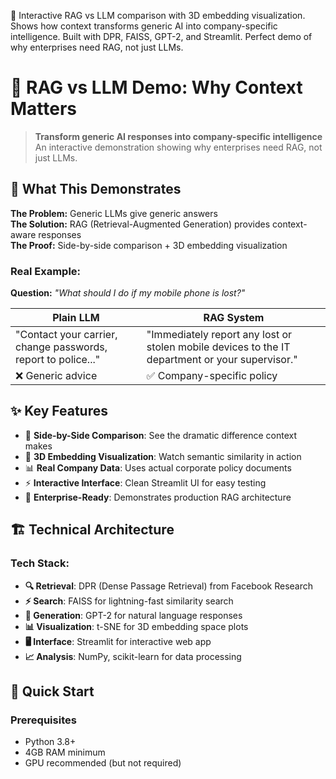 🤖 Interactive RAG vs LLM comparison with 3D embedding visualization. Shows how context transforms generic AI into company-specific intelligence. Built with DPR, FAISS, GPT-2, and Streamlit. Perfect demo of why enterprises need RAG, not just LLMs.

# 🤖 RAG vs LLM Demo: Why Context Matters


> **Transform generic AI responses into company-specific intelligence**  
> An interactive demonstration showing why enterprises need RAG, not just LLMs.


## 🎯 What This Demonstrates

**The Problem:** Generic LLMs give generic answers  
**The Solution:** RAG (Retrieval-Augmented Generation) provides context-aware responses  
**The Proof:** Side-by-side comparison + 3D embedding visualization  

### Real Example:
**Question:** *"What should I do if my mobile phone is lost?"*

| Plain LLM | RAG System |
|-----------|------------|
| "Contact your carrier, change passwords, report to police..." | "Immediately report any lost or stolen mobile devices to the IT department or your supervisor." |
| ❌ Generic advice | ✅ Company-specific policy |

## ✨ Key Features

- 🔄 **Side-by-Side Comparison**: See the dramatic difference context makes
- 🎯 **3D Embedding Visualization**: Watch semantic similarity in action  
- 📊 **Real Company Data**: Uses actual corporate policy documents
- ⚡ **Interactive Interface**: Clean Streamlit UI for easy testing
- 🧠 **Enterprise-Ready**: Demonstrates production RAG architecture

## 🏗️ Technical Architecture
### Tech Stack:

- **🔍 Retrieval**: DPR (Dense Passage Retrieval) from Facebook Research
- **⚡ Search**: FAISS for lightning-fast similarity search
- **🧠 Generation**: GPT-2 for natural language responses  
- **📊 Visualization**: t-SNE for 3D embedding space plots
- **🖥️ Interface**: Streamlit for interactive web app
- **📈 Analysis**: NumPy, scikit-learn for data processing

## 🚀 Quick Start

### Prerequisites
- Python 3.8+
- 4GB RAM minimum
- GPU recommended (but not required)
